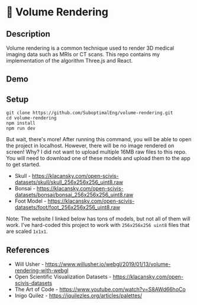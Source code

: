 # 🌊 Volume Rendering

## Description

Volume rendering is a common technique used to render 3D medical imaging data such as MRIs or CT scans. This repo contains my implementation of the algorithm Three.js and React.

## Demo

## Setup

```
git clone https://github.com/SuboptimalEng/volume-rendering.git
cd volume-rendering
npm install
npm run dev
```

But wait, there's more! After running this command, you will be able to open the project in localhost. However, there will be no image rendered on screen! Why? I did not want to upload multiple 16MB raw files to this repo. You will need to download one of these models and upload them to the app to get started.

- Skull - https://klacansky.com/open-scivis-datasets/skull/skull_256x256x256_uint8.raw
- Bonsai - https://klacansky.com/open-scivis-datasets/bonsai/bonsai_256x256x256_uint8.raw
- Foot Model - https://klacansky.com/open-scivis-datasets/foot/foot_256x256x256_uint8.raw

Note: The website I linked below has tons of models, but not all of them will work. I've hard-coded this project to work with `256x256x256 uint8` files that are scaled `1x1x1`.

## References

- Will Usher - https://www.willusher.io/webgl/2019/01/13/volume-rendering-with-webgl
- Open Scientific Visualization Datasets - https://klacansky.com/open-scivis-datasets
- The Art of Code - https://www.youtube.com/watch?v=S8AWd66hoCo
- Inigo Quilez - https://iquilezles.org/articles/palettes/
